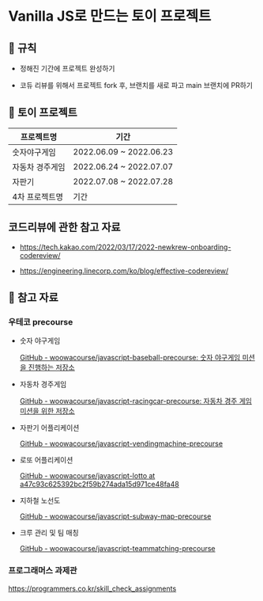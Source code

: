 # Vanilla JS로 만드는 토이 프로젝트

## 📌 규칙

- 정해진 기간에 프로젝트 완성하기

- 코듀 리뷰를 위해서 프로젝트 fork 후, 브랜치를 새로 파고 main 브랜치에 PR하기

## 🎯 토이 프로젝트 

| 프로젝트명 | 기간 |
|---|---|
| 숫자야구게임 | 2022.06.09 ~ 2022.06.23|
| 자동차 경주게임 | 2022.06.24 ~ 2022.07.07 |
| 자판기 | 2022.07.08 ~ 2022.07.28 |
| 4차 프로젝트명 | 기간 |


## 코드리뷰에 관한 참고 자료
- https://tech.kakao.com/2022/03/17/2022-newkrew-onboarding-codereview/

- https://engineering.linecorp.com/ko/blog/effective-codereview/


## 📑 참고 자료

### 우테코 precourse

- 숫자 야구게임
    
    [GitHub - woowacourse/javascript-baseball-precourse: 숫자 야구게임 미션을 진행하는 저장소](https://github.com/woowacourse/javascript-baseball-precourse)
    

- 자동차 경주게임
    
    [GitHub - woowacourse/javascript-racingcar-precourse: 자동차 경주 게임 미션을 위한 저장소](https://github.com/woowacourse/javascript-racingcar-precourse)
    

- 자판기 어플리케이션
    
    [GitHub - woowacourse/javascript-vendingmachine-precourse](https://github.com/woowacourse/javascript-vendingmachine-precourse)
    

- 로또 어플리케이션
    
    [GitHub - woowacourse/javascript-lotto at a47c93c625392bc2f59b274ada15d971ce48fa48](https://github.com/woowacourse/javascript-lotto/tree/a47c93c625392bc2f59b274ada15d971ce48fa48)
    

- 지하철 노선도
    
    [GitHub - woowacourse/javascript-subway-map-precourse](https://github.com/woowacourse/javascript-subway-map-precourse)
    

- 크루 관리 및 팀 매칭
    
    [GitHub - woowacourse/javascript-teammatching-precourse](https://github.com/woowacourse/javascript-teammatching-precourse)


### 프로그래머스 과제관
https://programmers.co.kr/skill_check_assignments